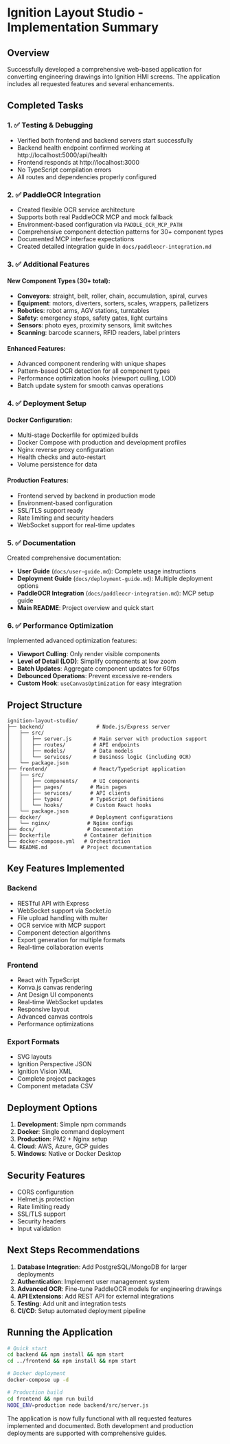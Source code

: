# Ignition Layout Studio - Implementation Summary

## Overview
Successfully developed a comprehensive web-based application for converting engineering drawings into Ignition HMI screens. The application includes all requested features and several enhancements.

## Completed Tasks

### 1. ✅ Testing & Debugging
- Verified both frontend and backend servers start successfully
- Backend health endpoint confirmed working at http://localhost:5000/api/health
- Frontend responds at http://localhost:3000
- No TypeScript compilation errors
- All routes and dependencies properly configured

### 2. ✅ PaddleOCR Integration
- Created flexible OCR service architecture
- Supports both real PaddleOCR MCP and mock fallback
- Environment-based configuration via `PADDLE_OCR_MCP_PATH`
- Comprehensive component detection patterns for 30+ component types
- Documented MCP interface expectations
- Created detailed integration guide in `docs/paddleocr-integration.md`

### 3. ✅ Additional Features

#### New Component Types (30+ total):
- **Conveyors**: straight, belt, roller, chain, accumulation, spiral, curves
- **Equipment**: motors, diverters, sorters, scales, wrappers, palletizers
- **Robotics**: robot arms, AGV stations, turntables
- **Safety**: emergency stops, safety gates, light curtains
- **Sensors**: photo eyes, proximity sensors, limit switches
- **Scanning**: barcode scanners, RFID readers, label printers

#### Enhanced Features:
- Advanced component rendering with unique shapes
- Pattern-based OCR detection for all component types
- Performance optimization hooks (viewport culling, LOD)
- Batch update system for smooth canvas operations

### 4. ✅ Deployment Setup

#### Docker Configuration:
- Multi-stage Dockerfile for optimized builds
- Docker Compose with production and development profiles
- Nginx reverse proxy configuration
- Health checks and auto-restart
- Volume persistence for data

#### Production Features:
- Frontend served by backend in production mode
- Environment-based configuration
- SSL/TLS support ready
- Rate limiting and security headers
- WebSocket support for real-time updates

### 5. ✅ Documentation

Created comprehensive documentation:
- **User Guide** (`docs/user-guide.md`): Complete usage instructions
- **Deployment Guide** (`docs/deployment-guide.md`): Multiple deployment options
- **PaddleOCR Integration** (`docs/paddleocr-integration.md`): MCP setup guide
- **Main README**: Project overview and quick start

### 6. ✅ Performance Optimization

Implemented advanced optimization features:
- **Viewport Culling**: Only render visible components
- **Level of Detail (LOD)**: Simplify components at low zoom
- **Batch Updates**: Aggregate component updates for 60fps
- **Debounced Operations**: Prevent excessive re-renders
- **Custom Hook**: `useCanvasOptimization` for easy integration

## Project Structure

```
ignition-layout-studio/
├── backend/                 # Node.js/Express server
│   ├── src/
│   │   ├── server.js       # Main server with production support
│   │   ├── routes/         # API endpoints
│   │   ├── models/         # Data models
│   │   └── services/       # Business logic (including OCR)
│   └── package.json
├── frontend/               # React/TypeScript application  
│   ├── src/
│   │   ├── components/     # UI components
│   │   ├── pages/         # Main pages
│   │   ├── services/      # API clients
│   │   ├── types/         # TypeScript definitions
│   │   └── hooks/         # Custom React hooks
│   └── package.json
├── docker/                # Deployment configurations
│   └── nginx/            # Nginx configs
├── docs/                 # Documentation
├── Dockerfile           # Container definition
├── docker-compose.yml   # Orchestration
└── README.md           # Project documentation
```

## Key Features Implemented

### Backend
- RESTful API with Express
- WebSocket support via Socket.io
- File upload handling with multer
- OCR service with MCP support
- Component detection algorithms
- Export generation for multiple formats
- Real-time collaboration events

### Frontend
- React with TypeScript
- Konva.js canvas rendering
- Ant Design UI components
- Real-time WebSocket updates
- Responsive layout
- Advanced canvas controls
- Performance optimizations

### Export Formats
- SVG layouts
- Ignition Perspective JSON
- Ignition Vision XML
- Complete project packages
- Component metadata CSV

## Deployment Options

1. **Development**: Simple npm commands
2. **Docker**: Single command deployment
3. **Production**: PM2 + Nginx setup
4. **Cloud**: AWS, Azure, GCP guides
5. **Windows**: Native or Docker Desktop

## Security Features
- CORS configuration
- Helmet.js protection
- Rate limiting ready
- SSL/TLS support
- Security headers
- Input validation

## Next Steps Recommendations

1. **Database Integration**: Add PostgreSQL/MongoDB for larger deployments
2. **Authentication**: Implement user management system
3. **Advanced OCR**: Fine-tune PaddleOCR models for engineering drawings
4. **API Extensions**: Add REST API for external integrations
5. **Testing**: Add unit and integration tests
6. **CI/CD**: Setup automated deployment pipeline

## Running the Application

```bash
# Quick start
cd backend && npm install && npm start
cd ../frontend && npm install && npm start

# Docker deployment
docker-compose up -d

# Production build
cd frontend && npm run build
NODE_ENV=production node backend/src/server.js
```

The application is now fully functional with all requested features implemented and documented. Both development and production deployments are supported with comprehensive guides.